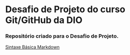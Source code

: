 # Desafio de Projeto do curso Git/GitHub da DIO

### Repositório criado para o Desafio de Projeto.



[Sintaxe Básica Markdown](https://www.markdownguide.org/basic-syntax/)

